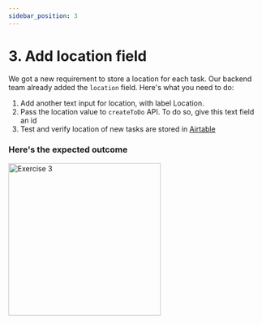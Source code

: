 ```yaml
---
sidebar_position: 3
---
```


# 3. Add location field

We got a new requirement to store a location for each task. Our backend team already added the `location` field. Here's what you need to do:

1. Add another text input for location, with label Location.
2. Pass the location value to `createToDo` API. To do so, give this text field an id
3. Test and verify location of new tasks are stored in [Airtable](https://airtable.com/shrYy4pqloELiJNOm)

### Here's the expected outcome

<img src="/img/exercise_3.jpg" alt="Exercise 3" width="300"/>